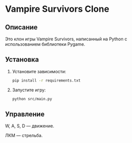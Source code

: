 # Vampire Survivors Clone

## Описание
Это клон игры Vampire Survivors, написанный на Python с использованием библиотеки Pygame.

## Установка
1. Установите зависимости:
    ```bash
    pip install -r requirements.txt

2. Запустите игру:

    ```bash
    python src/main.py

## Управление
W, A, S, D — движение.

ЛКМ — стрельба.